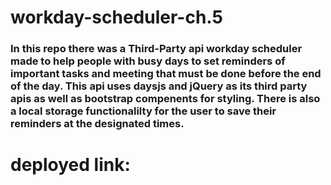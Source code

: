# workday-scheduler-ch.5
### In this repo there was a Third-Party api workday scheduler made to help people with busy days to set reminders of important tasks and meeting that must be done before the end of the day. This api uses daysjs and jQuery as its third party apis as well as bootstrap compenents for styling. There is also a local storage functionalilty for the user to save their reminders at the designated times.


# deployed link: 
### 
